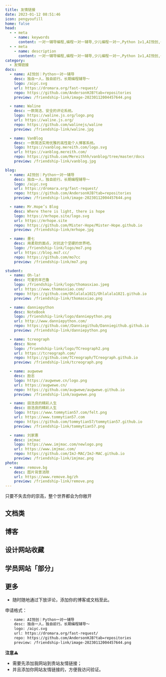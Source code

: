 ```yaml
---
title: 友情链接
date: 2023-01-12 08:51:46
icon: pengyoufill
home: false
head:
  - - meta
    - name: keywords
      content: 一对一辅导编程,编程一对一辅导,少儿编程一对一,Python 1v1,AI悦创,一对一,Python,编程一对一,C++,Java,AI,人工智能,黄家宝,Python一对一教学,Python辅导,全网3000+学员,值得信赖
  - - meta
    - name: description
      content: 一对一辅导编程,编程一对一辅导,少儿编程一对一,Python 1v1,AI悦创,一对一,Python,编程一对一,C++,Java,AI,人工智能,黄家宝,Python一对一教学,Python辅导,全网3000+学员,值得信赖
category:
  - 友情链接
docs:
  - name: AI悦创｜Python一对一辅导
    desc: 独自一人，独自前行。长期编程辅导～
    logo: /aiyc.svg
    url: https://dromara.org/fast-request/
    repo: https://github.com/AndersonHJB?tab=repositories
    preview: /friendship-link/image-20230112004457644.png

  - name: Waline
    desc: 一款简洁、安全的评论系统。
    logo: https://waline.js.org/logo.png
    url: https://waline.js.org/
    repo: https://github.com/walinejs/waline
    preview: /friendship-link/waline.jpg

  - name: VanBlog
    desc: 一款简洁实用优雅的高性能个人博客系统。
    logo: https://vanblog.mereith.com/logo.svg
    url: https://vanblog.mereith.com/
    repo: https://github.com/Mereithhh/vanblog/tree/master/docs
    preview: /friendship-link/vanblog.jpg

blog:
  - name: AI悦创｜Python一对一辅导
    desc: 独自一人，独自前行。长期编程辅导～
    logo: /aiyc.svg
    url: https://dromara.org/fast-request/
    repo: https://github.com/AndersonHJB?tab=repositories
    preview: /friendship-link/image-20230112004457644.png

  - name: Mr.Hope’s Blog
    desc: Where there is light, there is hope
    logo: https://mrhope.site/logo.svg
    url: https://mrhope.site
    repo: https://github.com/Mister-Hope/Mister-Hope.github.io
    preview: /friendship-link/mrhope.jpg

  - name: 墨七
    desc: 用柔软的面点，对抗这个坚硬的世界吧。
    logo: /friendship-link/logo/mo7.png
    url: https://blog.mo7.cc/
    repo: https://github.com/mo7cc
    preview: /friendship-link/mo7.png

student:
  - name: Oh-la!
    desc: 可爱的羊巴鲁
    logo: /friendship-link/logo/thomasxiao.jpeg
    url: https://www.thomasxiao.com/
    repo: https://github.com/Ohlalala1021/Ohlalala1021.github.io
    preview: /friendship-link/thomasxiao.png

  - name: danniepython
    desc: NoteBook
    logo: /friendship-link/logo/danniepython.png
    url: http://www.danniepython.com/
    repo: https://github.com//Danniegithub/Danniegithub.github.io
    preview: /friendship-link/danniepython.png

  - name: tcreograph
    desc: None
    logo: /friendship-link/logo/TCreograph2.png
    url: https://tcreograph.com/
    repo: https://github.com/TCreograph/TCreograph.github.io
    preview: /friendship-link/tcreograph.png

  - name: augwewe
    desc: 励志
    logo: https://augwewe.cn/logo.png
    url: https://augwewe.cn/
    repo: https://github.com/augwewe/augwewe.github.io
    preview: /friendship-link/augwewe.png

  - name: 田浩良的精彩人生
    desc: 田浩良的精彩人生
    logo: https://www.tommytian57.com/felt.png
    url: https://www.tommytian57.com
    repo: https://github.com/tommytian57/tommytian57.github.io
    preview: /friendship-link/tommytian57.png

  - name: 刘家惠
    desc: imjmac
    logo: https://www.imjmac.com/newlogo.png
    url: https://www.imjmac.com/
    repo: https://github.com/ImJ-MAC/ImJ-MAC.github.io
    preview: /friendship-link/imjmac.png
photo:
  - name: remove.bg
    desc: 图片背景消除
    url: https://www.remove.bg/zh
    preview: /friendship-link/remove.png
---
```




只要不失去你的崇高，整个世界都会为你敞开

## 文档类

<SiteInfo
  v-for="item in $frontmatter.docs"
  :key="item.link"
  v-bind="item"
/>

## 博客

<SiteInfo
  v-for="item in $frontmatter.blog"
  :key="item.link"
  v-bind="item"
/>

## 设计网站收藏

<SiteInfo
  v-for="item in $frontmatter.photo"
  :key="item.link"
  v-bind="item"
/>

## 学员网站「部分」

<SiteInfo
  v-for="item in $frontmatter.student"
  :key="item.link"
  v-bind="item"
/>



## 更多

- 随时随地通过下放评论，添加你的博客或文档至此。

申请格式：

```markdown
  - name: AI悦创｜Python一对一辅导
    desc: 独自一人，独自前行。长期编程辅导～
    logo: /aiyc.svg
    url: https://dromara.org/fast-request/
    repo: https://github.com/AndersonHJB?tab=repositories
    preview: /friendship-link/image-20230112004457644.png
```

**注意⚠️**

- 需要先添加我网站到贵站友情链接；
- 并且添加你网站友情链接的，方便我访问验证。

